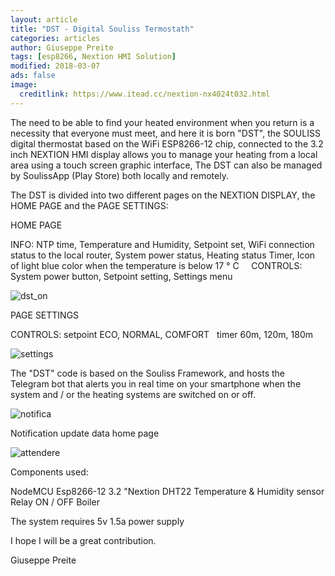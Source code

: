```yaml
---
layout: article
title: "DST - Digital Souliss Termostath"
categories: articles
author: Giuseppe Preite
tags: [esp8266, Nextion HMI Solution]
modified: 2018-03-07
ads: false  
image:
  creditlink: https://www.itead.cc/nextion-nx4024t032.html
---
```


The need to be able to find your heated environment when you return is a necessity that everyone must meet, and here it is born
"DST", the SOULISS digital thermostat based on the WiFi ESP8266-12 chip, connected to the 3.2 inch NEXTION HMI display
allows you to manage your heating from a local area using a touch screen graphic interface,
The DST can also be managed by SoulissApp (Play Store) both locally and remotely.

The DST is divided into two different pages on the NEXTION DISPLAY, the HOME PAGE and the PAGE SETTINGS:

HOME PAGE

INFO: NTP time, Temperature and Humidity, Setpoint set, WiFi connection status to the local router, System power status, Heating status
Timer, Icon of light blue color when the temperature is below 17 ° C
   
CONTROLS: System power button, Setpoint setting, Settings menu
     
   ![dst_on](https://user-images.githubusercontent.com/15862510/37124094-2dcf81ae-2267-11e8-8a18-969e3a757ac1.png)
     
PAGE SETTINGS

CONTROLS: setpoint ECO, NORMAL, COMFORT   timer 60m, 120m, 180m
   
   ![settings](https://user-images.githubusercontent.com/15862510/37124109-3a4c73ec-2267-11e8-8906-9d1858fd9553.png)
   
The "DST" code is based on the Souliss Framework, and hosts the Telegram bot that alerts you in real time on your smartphone when
the system and / or the heating systems are switched on or off.

![notifica](https://user-images.githubusercontent.com/15862510/37124117-413d72d2-2267-11e8-91ae-8ce27f20894a.png)

Notification update data home page

![attendere](https://user-images.githubusercontent.com/15862510/37124112-3e26997a-2267-11e8-9e7b-e48412001e94.png)

Components used:

NodeMCU Esp8266-12
3.2 "Nextion
DHT22 Temperature & Humidity sensor
Relay ON / OFF Boiler

The system requires 5v 1.5a power supply

I hope I will be a great contribution.

Giuseppe Preite
